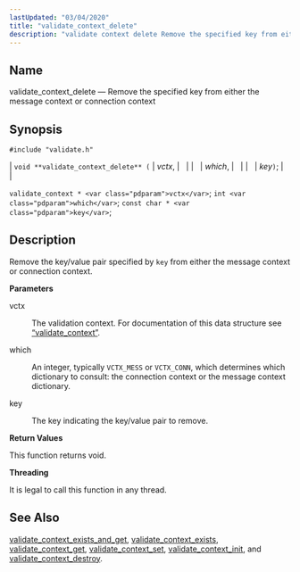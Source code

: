 ```yaml
---
lastUpdated: "03/04/2020"
title: "validate_context_delete"
description: "validate context delete Remove the specified key from either the message context or connection context void validate context delete vctx which key validate context vctx int which const char key Remove the key value pair specified by key from either the message context or connection context vctx The validation context..."
---
```


<a name="apis.validate_context_delete"></a> 
## Name

validate_context_delete — Remove the specified key from either the message context or connection context

## Synopsis

`#include "validate.h"`

| `void **validate_context_delete** (` | <var class="pdparam">vctx</var>, |   |
|   | <var class="pdparam">which</var>, |   |
|   | <var class="pdparam">key</var>`)`; |   |

`validate_context * <var class="pdparam">vctx</var>`;
`int <var class="pdparam">which</var>`;
`const char * <var class="pdparam">key</var>`;<a name="idp64299712"></a> 
## Description

Remove the key/value pair specified by `key` from either the message context or connection context.

**<a name="idp64301424"></a> Parameters**

<dl class="variablelist">

<dt>vctx</dt>

<dd>

The validation context. For documentation of this data structure see [“validate_context”](/momentum/3/3-api/structs-validate-context).

</dd>

<dt>which</dt>

<dd>

An integer, typically `VCTX_MESS` or `VCTX_CONN`, which determines which dictionary to consult: the connection context or the message context dictionary.

</dd>

<dt>key</dt>

<dd>

The key indicating the key/value pair to remove.

</dd>

</dl>

**<a name="idp64309440"></a> Return Values**

This function returns void.

**<a name="idp64310352"></a> Threading**

It is legal to call this function in any thread.

<a name="idp64311456"></a> 
## See Also

[validate_context_exists_and_get](/momentum/3/3-api/apis-validate-context-exists-and-get), [validate_context_exists](/momentum/3/3-api/apis-validate-context-exists), [validate_context_get](/momentum/3/3-api/apis-validate-context-get), [validate_context_set](/momentum/3/3-api/apis-validate-context-set), [validate_context_init](/momentum/3/3-api/apis-validate-context-init), and [validate_context_destroy](/momentum/3/3-api/apis-validate-context-destroy).